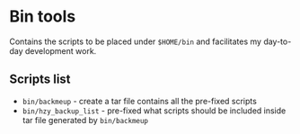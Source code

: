 # Bin tools

Contains the scripts to be placed under ``$HOME/bin``
and facilitates my day-to-day development work.

## Scripts list

- ``bin/backmeup`` - create a tar file contains all the pre-fixed scripts
- ``bin/hzy_backup_list`` - pre-fixed what scripts should be included inside tar file generated by ``bin/backmeup``
